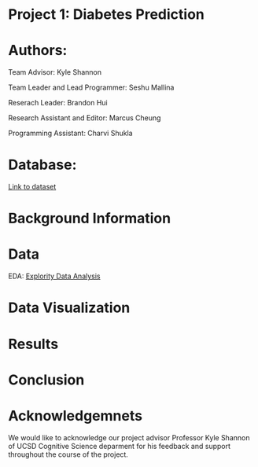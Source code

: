 # Project 1: Diabetes Prediction 

# Authors:

Team Advisor: Kyle Shannon

Team Leader and Lead Programmer: Seshu Mallina 

Reserach Leader: Brandon Hui

Research Assistant and Editor: Marcus Cheung

Programming Assistant: Charvi Shukla 

# Database:

[Link to dataset](https://www.kaggle.com/datasets/uciml/pima-indians-diabetes-database?resource=download)

# Background Information 

# Data 

EDA: [Explority Data Analysis](https://docs.google.com/presentation/d/1rCZuqo5Ns-7VSw3bWxvkzCkhp2LggHIUJFtKmwGOUt8/edit#slide=id.p)

# Data Visualization

# Results 

# Conclusion 

# Acknowledgemnets
We would like to acknowledge our project advisor Professor Kyle Shannon of UCSD Cognitive Science deparment for his feedback and support throughout the course of the project. 

